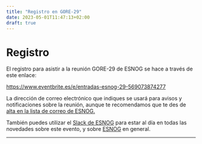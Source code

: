 ```yaml
---
title: "Registro en GORE-29"
date: 2023-05-01T11:47:13+02:00
draft: true
---
```


# Registro

El registro para asistir a la reunión GORE-29 de ESNOG se hace a través de este enlace:


 https://www.eventbrite.es/e/entradas-esnog-29-569073874277


La dirección de correo electrónico que indiques se usará para avisos y notificaciones sobre la reunión, aunque te recomendamos que te des de [alta en la lista de correo de ESNOG.](https://www2.esnog.net:8443/cgi-bin/mailman/listinfo/gore)

También puedes utilizar el [Slack de ESNOG](https://esnog.slack.com) para estar al día en todas las novedades sobre este evento, y sobre [ESNOG](https://www.esnog.net) en general. 

---------------------------
